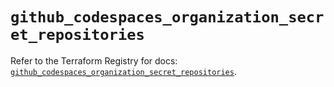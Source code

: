 # `github_codespaces_organization_secret_repositories`

Refer to the Terraform Registry for docs: [`github_codespaces_organization_secret_repositories`](https://registry.terraform.io/providers/integrations/github/6.7.5/docs/resources/codespaces_organization_secret_repositories).
